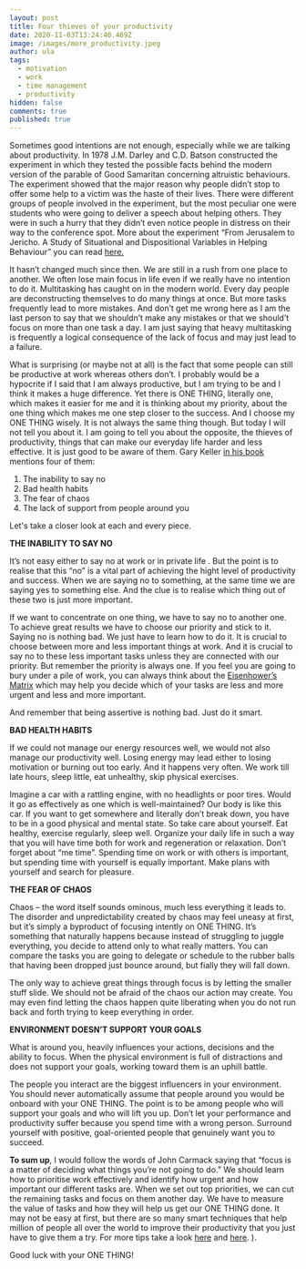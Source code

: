 ```yaml
---
layout: post
title: Four thieves of your productivity
date: 2020-11-03T13:24:40.469Z
image: /images/more_productivity.jpeg
author: ula
tags:
  - motivation
  - work
  - time management
  - productivity
hidden: false
comments: true
published: true
---
```

Sometimes good intentions are not enough, especially while we are talking about productivity. In 1978 J.M. Darley and C.D. Batson constructed the experiment in which they tested the possible facts behind the modern version of the parable of Good Samaritan concerning altruistic behaviours. The experiment showed that the major reason why people didn’t stop to offer some help to a victim was the haste of their lives. There were different groups of people involved in the experiment, but the most peculiar one were students who were going to deliver a speech about helping others. They were in such a hurry that they didn’t even notice people in distress on their way to the conference spot. More about the experiment “From Jerusalem to Jericho. A Study of Situational and Dispositional Variables in Helping Behaviour” you can read [here.](https://greatergood.berkeley.edu/images/uploads/Darley-JersualemJericho.pdf)

It hasn’t changed much since then. We are still in a rush from one place to another. We often lose main focus in life even if we really have no intention to do it. Multitasking has caught on in the modern world. Every day people are deconstructing themselves to do many things at once. But more tasks frequently lead to more mistakes. And don’t get me wrong here as I am the last person to say that we shouldn’t make any mistakes or that we should’t focus on more than one task a day. I am just saying that heavy multitasking is frequently a logical consequence of the lack of focus and may just lead to a failure.

What is surprising (or maybe not at all) is the fact that some people can still be productive at work whereas others don’t. I probably would be a hypocrite if I said that I am always productive, but I am trying to be and I think it makes a huge difference. Yet there is ONE THING, literally one, which makes it easier for me and it is thinking about my priority, about the one thing which makes me one step closer to the success. And I choose my ONE THING wisely. It is not always the same thing though. But today I will not tell you about it. I am going to tell you about the opposite, the thieves of productivity, things that can make our everyday life harder and less effective. It is just good to be aware of them. Gary Keller [in his book](https://www.the1thing.com/) mentions four of them: 

1. The inability to say no
2. Bad health habits
3. The fear of chaos
4. The lack of support from people around you

Let's take a closer look at each and every piece. 

**THE INABILITY TO SAY NO**

It’s not easy either to say no at work or in private life . But the point is to realise that this “no” is a vital part of achieving the hight level of productivity and success. When we are saying no to something, at the same time we are saying yes to something else. And the clue is to realise which thing out of these two is just more important.

If we want to concentrate on one thing, we have to say no to another one. To achieve great results we have to choose our priority and stick to it. Saying no is nothing bad. We just have to learn how to do it. It is crucial to choose between more and less important things at work. And it is crucial to say no to these less important tasks unless they are connected with our priority. But remember the priority is always one. If you feel you are going to bury under a pile of work, you can always think about the [Eisenhower’s Matrix](https://www.eisenhower.me/eisenhower-matrix/) which may help you decide which of your tasks are less and more urgent and less and more important.

And remember that being assertive is nothing bad. Just do it smart.

**BAD HEALTH HABITS**

If we could not manage our energy resources well, we would not also manage our productivity well. Losing energy may lead either to losing motivation or burning out too early. And it happens very often. We work till late hours, sleep little, eat unhealthy, skip physical exercises. 

Imagine a car with a rattling engine, with no headlights or poor tires. Would it go as effectively as one which is well-maintained? Our body is like this car. If you want to get somewhere and literally don’t break down, you have to be in a good physical and mental state. So take care about yourself. Eat healthy, exercise regularly, sleep well. Organize your daily life in such a way that you will have time both for work and regeneration or relaxation. Don’t forget about “me time”. Spending time on work or with others is important, but spending time with yourself is equally important. Make plans with yourself and search for pleasure.

**THE FEAR OF CHAOS**

Chaos – the word itself sounds ominous, much less everything it leads to. The disorder and unpredictability created by chaos may feel uneasy at first, but it’s simply a byproduct of focusing intently on ONE THING. It’s something that naturally happens because instead of struggling to juggle everything, you decide to attend only to what really matters. You can compare the tasks you are going to delegate or schedule to the rubber balls that having been dropped just bounce around, but fially they will fall down. 

The only way to achieve great things through focus is by letting the smaller stuff slide. We should not be afraid of the chaos our action may create. You may even find letting the chaos happen quite liberating when you do not run back and forth trying to keep everything in order. 

**ENVIRONMENT DOESN’T SUPPORT YOUR GOALS**

What is around you, heavily influences your actions, decisions and the ability to focus. When the physical environment is full of distractions and does not support your goals, working toward them is an uphill battle.

The people you interact are the biggest influencers in your environment. You should never automatically assume that people around you would be onboard with your ONE THING. The point is to be among people who will support your goals and who will lift you up. Don’t let your performance and productivity suffer because you spend time with a wrong person. Surround yourself with positive, goal-oriented people that genuinely want you to succeed.

**To sum up**, I would follow the words of John Carmack saying that “focus is a matter of deciding what things you’re not going to do.” We should learn how to prioritise work effectively and identify how urgent and how important our different tasks are. When we set out top priorities, we can cut the remaining tasks and focus on them another day. We have to measure the value of tasks and how they will help us get our ONE THING done. It may not be easy at first, but there are so many smart techniques that help million of people all over the world to improve their productivity that you just have to give them a try. For more tips take a look [here](<https://blog.rescuetime.com/how-to-prioritize/>) and [here](<https://www.entrepreneur.com/article/31873/>). 
).

Good luck with your ONE THING! 
